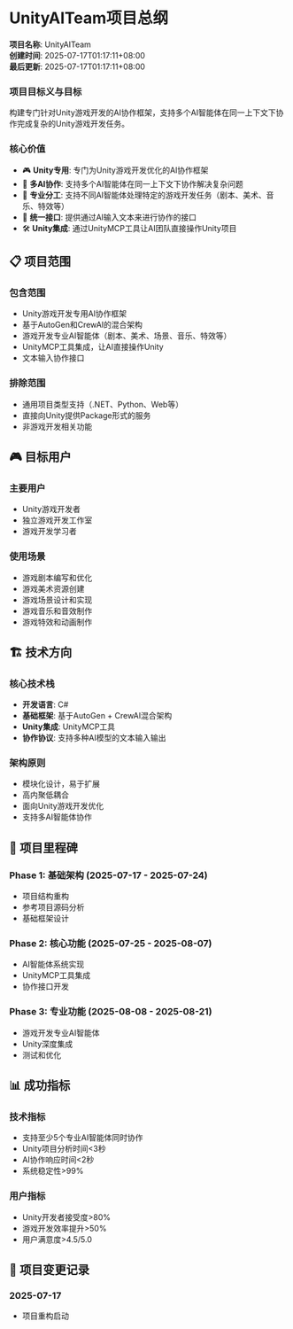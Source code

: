 # UnityAITeam项目总纲

**项目名称**: UnityAITeam  
**创建时间**: 2025-07-17T01:17:11+08:00  
**最后更新**: 2025-07-17T01:17:11+08:00  
### 项目目标义与目标
构建专门针对Unity游戏开发的AI协作框架，支持多个AI智能体在同一上下文下协作完成复杂的Unity游戏开发任务。 

### 核心价值
- 🎮 **Unity专用**: 专门为Unity游戏开发优化的AI协作框架
- 🤖 **多AI协作**: 支持多个AI智能体在同一上下文下协作解决复杂问题
- 🎨 **专业分工**: 支持不同AI智能体处理特定的游戏开发任务（剧本、美术、音乐、特效等）
- 🔗 **统一接口**: 提供通过AI输入文本来进行协作的接口
- 🛠️ **Unity集成**: 通过UnityMCP工具让AI团队直接操作Unity项目

## 📋 项目范围

### 包含范围
- Unity游戏开发专用AI协作框架
- 基于AutoGen和CrewAI的混合架构
- 游戏开发专业AI智能体（剧本、美术、场景、音乐、特效等）
- UnityMCP工具集成，让AI直接操作Unity
- 文本输入协作接口

### 排除范围
- 通用项目类型支持（.NET、Python、Web等）
- 直接向Unity提供Package形式的服务
- 非游戏开发相关功能

## 🎮 目标用户

### 主要用户
- Unity游戏开发者
- 独立游戏开发工作室
- 游戏开发学习者

### 使用场景
- 游戏剧本编写和优化
- 游戏美术资源创建
- 游戏场景设计和实现
- 游戏音乐和音效制作
- 游戏特效和动画制作

## 🏗️ 技术方向

### 核心技术栈
- **开发语言**: C#
- **基础框架**: 基于AutoGen + CrewAI混合架构
- **Unity集成**: UnityMCP工具
- **协作协议**: 支持多种AI模型的文本输入输出

### 架构原则
- 模块化设计，易于扩展
- 高内聚低耦合
- 面向Unity游戏开发优化
- 支持多AI智能体协作

## 🚀 项目里程碑

### Phase 1: 基础架构 (2025-07-17 - 2025-07-24)
- 项目结构重构
- 参考项目源码分析
- 基础框架设计

### Phase 2: 核心功能 (2025-07-25 - 2025-08-07)
- AI智能体系统实现
- UnityMCP工具集成
- 协作接口开发

### Phase 3: 专业功能 (2025-08-08 - 2025-08-21)
- 游戏开发专业AI智能体
- Unity深度集成
- 测试和优化

## 📊 成功指标

### 技术指标
- 支持至少5个专业AI智能体同时协作
- Unity项目分析时间<3秒
- AI协作响应时间<2秒
- 系统稳定性>99%

### 用户指标
- Unity开发者接受度>80%
- 游戏开发效率提升>50%
- 用户满意度>4.5/5.0

## 🔄 项目变更记录

### 2025-07-17
- 项目重构启动